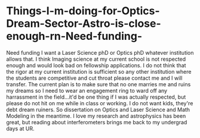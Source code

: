 # Things-I-m-doing-for-Optics-Dream-Sector-Astro-is-close-enough-rn-Need-funding-
Need funding
I want a Laser Science phD or Optics phD whatever institution allows that. I think Imaging science at my current school is not respected enough and would look bad on fellowship applications. 
I do not think that the rigor at my current institution is sufficient so any other institution where the students are competitive and cut throat please contact me and I will transfer. 
The current plan is to make sure that no one marries me and ruins my dreams so I need to wear an engagement ring to ward off any harrassment in the field...it'd be one thing if I was actually respected, but please do not hit on me while in class or working. 
I do not want kids, they're debt dream ruiners. 
So dissertation on Optics and Laser Science and Math Modeling in the meantime. 
I love my research and astrophysics has been great, but reading about interferometers brings me back to my undergrad days at UR. 
